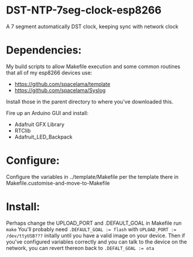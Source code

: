 # DST-NTP-7seg-clock-esp8266
A 7 segment automatically DST clock, keeping sync with network clock

# Dependencies:

My build scripts to allow Makefile execution and some common routines that all of my esp8266 devices use:
 - https://github.com/spacelama/template
 - https://github.com/spacelama/Syslog

Install those in the parent directory to where you've downloaded this.

Fire up an Arduino GUI and install:
 - Adafruit GFX Library
 - RTClib
 - Adafruit_LED_Backpack

# Configure:
Configure the variables in ../template/Makefile per the template there in Makefile.customise-and-move-to-Makefile

# Install:
Perhaps change the UPLOAD_PORT and .DEFAULT_GOAL in Makefile
run `make`
You'll probably need `.DEFAULT_GOAL := flash` with `UPLOAD_PORT := /dev/ttyUSB???` initally until you have a valid image on your device.  Then if you've configured variables correctly and you can talk to the device on the network, you can revert thereon back to `.DEFALT_GOAL := ota`
